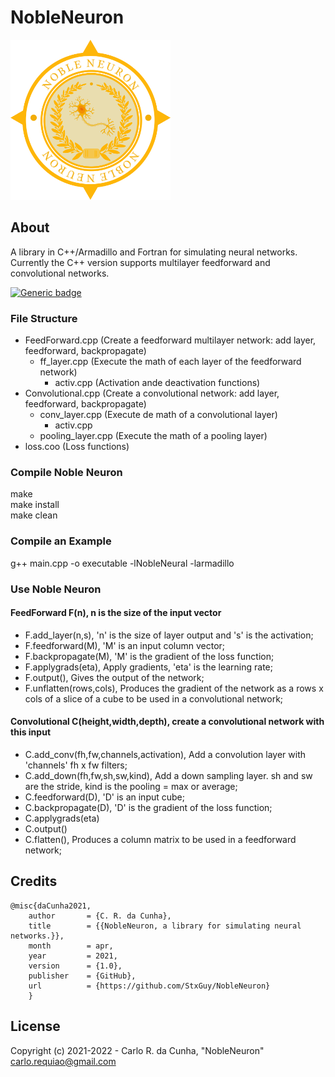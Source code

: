 # NobleNeuron


<img src="https://github.com/StxGuy/NobleNeuron/blob/main/NobleNeuron.png" width="256" height="256">

## About

A library in C++/Armadillo and Fortran for simulating neural networks. Currently the C++ version supports multilayer feedforward and convolutional networks.
    
[![Generic badge](https://img.shields.io/badge/GitHub-StxGuy/NobleNeuron-<COLOR>.svg)](https://github.com/StxGuy/NobleNeuron)

### File Structure
* FeedForward.cpp (Create a feedforward multilayer network: add layer, feedforward, backpropagate)
  + ff_layer.cpp (Execute the math of each layer of the feedforward network)
    - activ.cpp (Activation ande deactivation functions)
* Convolutional.cpp (Create a convolutional network: add layer, feedforward, backpropagate)
  + conv_layer.cpp (Execute de math of a convolutional layer)
    - activ.cpp
  + pooling_layer.cpp (Execute the math of a pooling layer)
* loss.coo (Loss functions)

### Compile Noble Neuron
make \
make install \
make clean

### Compile an Example
g++ main.cpp -o executable -lNobleNeural -larmadillo

### Use Noble Neuron
#### FeedForward F(n), n is the size of the input vector
+  F.add_layer(n,s), 'n' is the size of layer output and 's' is the activation;
+  F.feedforward(M), 'M' is an input column vector;
+  F.backpropagate(M), 'M' is the gradient of the loss function;
+  F.applygrads(eta), Apply gradients, 'eta' is the learning rate;
+  F.output(), Gives the output of the network;
+  F.unflatten(rows,cols), Produces the gradient of the network as a rows x cols of a slice of a cube to be used in a convolutional network;

#### Convolutional C(height,width,depth), create a convolutional network with this input
+ C.add_conv(fh,fw,channels,activation), Add a convolution layer with 'channels' fh x fw filters;
+ C.add_down(fh,fw,sh,sw,kind), Add a down sampling layer. sh and sw are the stride, kind is the pooling = max or average;
+ C.feedforward(D), 'D' is an input cube;
+ C.backpropagate(D), 'D' is the gradient of the loss function;
+ C.applygrads(eta)
+ C.output()
+ C.flatten(), Produces a column matrix to be used in a feedforward network;

## Credits


    @misc{daCunha2021,
        author       = {C. R. da Cunha},
        title        = {{NobleNeuron, a library for simulating neural networks.}},
        month        = apr,
        year         = 2021,
        version      = {1.0},
        publisher    = {GitHub},
        url          = {https://github.com/StxGuy/NobleNeuron}
        }
        
## License

Copyright (c) 2021-2022 - Carlo R. da Cunha, "NobleNeuron" \
<carlo.requiao@gmail.com>
